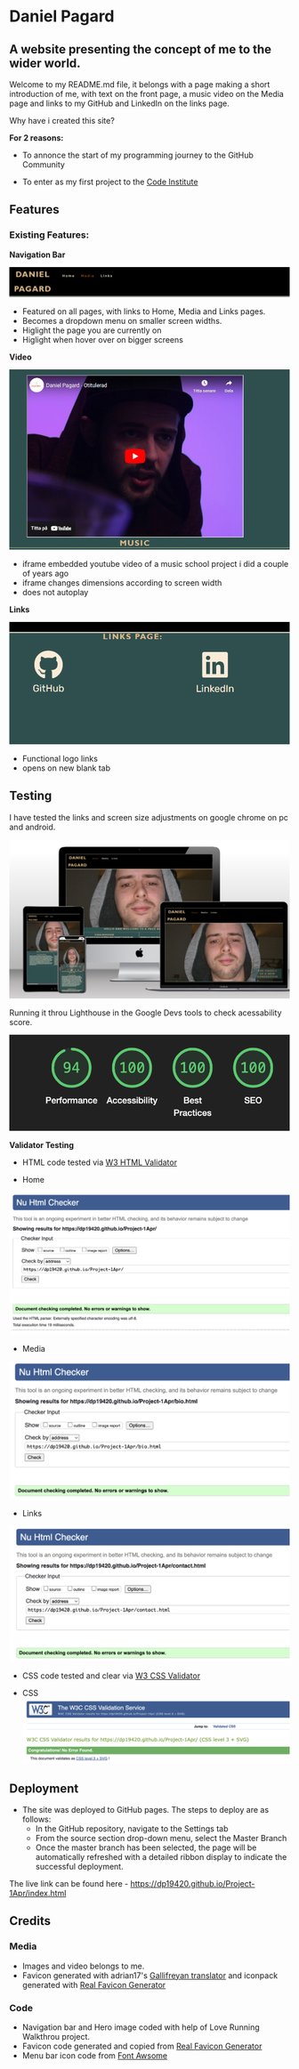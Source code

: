 # Daniel Pagard

## A website presenting the concept of me to the wider world.  

Welcome to my README.md file, it belongs with a page making a short introduction of me, with text on the front page, a music video on the Media page and links to my GitHub and LinkedIn on the links page.

Why have i created this site?

**For 2 reasons:**

 - To annonce the start of my programming journey to the GitHub Community

 - To enter as my first project to the [Code Institute](https://codeinstitute.net/se/?nab=1)
 

## Features

### Existing Features:

**Navigation Bar**

![navigation bar image](assets/images/readme/navbar.png)

- Featured on all pages, with links to Home, Media and Links pages.
- Becomes a dropdown menu on smaller screen widths.
- Higlight the page you are currently on
- Higlight when hover over on bigger screens

**Video**

![video](assets/images/readme/video.png)

- iframe embedded youtube video of a music school project i did a couple of years ago
- iframe changes dimensions according to screen width
- does not autoplay

**Links**

![Links](assets/images/readme/links.png)

- Functional logo links
- opens on new blank tab


## Testing
I have tested the links and screen size adjustments on google chrome on pc and android.

![multi screen mockup](assets/images/readme/mockup.png)

Running it throu Lighthouse in the Google Devs tools to check acessability score.

![Lighthouse test score](assets/images/readme/lighthouse.png)

**Validator Testing**

- HTML code tested via [W3 HTML Validator](https://validator.w3.org/)
+ Home

![W3 test index](assets/images/readme/w3%20index.png)
+ Media

![W3 test media](assets/images/readme/w3%20media.png)
+ Links

![W3 test links](assets/images/readme/w3%20contact.png)

- CSS code tested and clear via [W3 CSS Validator](https://jigsaw.w3.org/css-validator/)
+ CSS
![W3 test css](assets/images/readme/css.png)

## Deployment

- The site was deployed to GitHub pages. The steps to deploy are as follows: 
  - In the GitHub repository, navigate to the Settings tab 
  - From the source section drop-down menu, select the Master Branch
  - Once the master branch has been selected, the page will be automatically refreshed with a detailed ribbon display to indicate the successful deployment. 

The live link can be found here - https://dp19420.github.io/Project-1Apr/index.html

## Credits

### Media

- Images and video belongs to me.
- Favicon generated with  adrian17's [Gallifreyan translator](https://adrian17.github.io/Gallifreyan/) and iconpack generated with [Real Favicon Generator](https://realfavicongenerator.net/)

### Code

- Navigation bar and Hero image coded with help of Love Running Walkthrou project.
- Favicon code generated and copied from [Real Favicon Generator](https://realfavicongenerator.net/)
- Menu bar icon code from [Font Awsome](https://fontawesome.com/) 